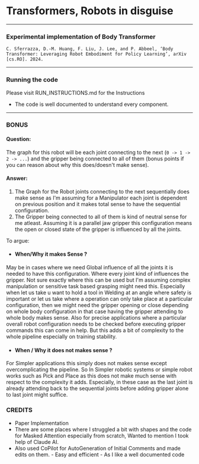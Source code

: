 # Transformers, Robots in disguise
---
### Experimental implementation of Body  Transformer

    C. Sferrazza, D.-M. Huang, F. Liu, J. Lee, and P. Abbeel, ‘Body Transformer: Leveraging Robot Embodiment for Policy Learning’, arXiv [cs.RO]. 2024.
---
### Running the code

Please visit RUN_INSTRUCTIONS.md for the Instructions 
* The code is well documented to understand every component.


---
### BONUS 

#### Question:
The graph for this robot will be each joint connecting to the next (`0 -> 1 -> 2 -> ...`)
and the gripper being connected to all of them (bonus points if you can reason about why this does/doesn't make sense).


#### Answer:
1. The Graph for the Robot joints connecting to the next sequentially does make sense as I'm assuming for a Manipulator each joint is dependent on previous position and it makes total sense to have the sequential configuration.
2. The Gripper being connected to all of them is kind of neutral sense for me atleast. Assuming it is a parallel jaw gripper this configuration means the open or closed state of the gripper is influenced by all the joints. 

To argue: 

* #### When/Why it makes Sense ? 
May be in cases where we need Global influence of all the joints it is needed to have this configuration. Where every joint kind of influences the gripper. 
Not sure exactly where this can be used but I'm assuming complex manipulation or sensitive task based grasping might need this.
Especially when let us take u want to hold a tool in Welding at an angle where safety is important or let us take where a operation can only take 
place at a particular configuration, then we might need the gripper opening
or close depending on whole body configuration in that case having the gripper
attending to whole body makes sense. Also for precise applications where 
a particular overall robot configuration needs to be checked before executing 
gripper commands this can come in help.
But this adds a bit of complexity to the whole pipeline especially on training
stability.

* #### When / Why it does not makes sense ? 
For Simpler applications this simply does not makes sense except overcomplicating the pipeline. So In Simpler robotic systems or simple robot works such as Pick and Place as this does not make much sense with respect to the complexity it adds. Especially, in these case as the last joint is already attending back to the sequential joints before adding gripper alone to last joint might suffice.



### CREDITS

* Paper Implementation
* There are some places where I struggled a bit with shapes and the code for Masked Attention  especially from scratch, Wanted to mention I took help of Claude AI.
* Also used CoPilot for AutoGeneration of Initial Comments and made edits on them. - Easy and efficient - As I  like a well documented code